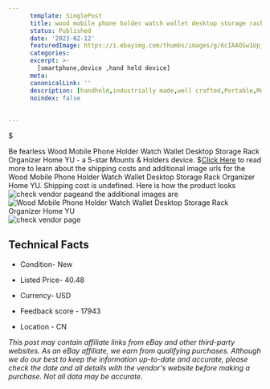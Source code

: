 ```yaml
---
      template: SinglePost
      title: wood mobile phone holder watch wallet desktop storage rack organizer home yu
      status: Published
      date: '2023-02-12'
      featuredImage: https://i.ebayimg.com/thumbs/images/g/6cIAAOSw1Upj5Qb6/s-l225.jpg
      categories: 
      excerpt: >-
        [smartphone,device ,hand held device]
      meta:
      canonicalLink: ''
      description: [handheld,industrially made,well crafted,Portable,Mobile,Compact,Convenient,Lightweight,Maneuverable,Man-portable,Miniature,Carriable,Hand-held,Light,Holdable,Transportable,Mobile device,Pocket-sized,On-the-go,Wireless,Cordless,Compact size,Convenient size, smartphone,device ,hand held device]
      noindex: false
      
        
---
```

$

Be fearless Wood Mobile Phone Holder Watch Wallet Desktop Storage Rack Organizer Home YU - a 5-star Mounts & Holders device.
$[Click Here](https://www.ebay.com/itm/266124240584?hash=item3df63da6c8%3Ag%3A6cIAAOSw1Upj5Qb6&mkevt=1&mkcid=1&mkrid=711-53200-19255-0&campid=%253CePNCampaignId%253E&customid=%253CreferenceId%253E&toolid=10049) to read more to learn about the shipping costs and additional image urls for the Wood Mobile Phone Holder Watch Wallet Desktop Storage Rack Organizer Home YU. Shipping cost is undefined. Here is how the product looks ![check vendor page](https://i.ebayimg.com/thumbs/images/g/6cIAAOSw1Upj5Qb6/s-l225.jpg)and the additional images are![Wood Mobile Phone Holder Watch Wallet Desktop Storage Rack Organizer Home YU](https://i.ebayimg.com/images/g/6cIAAOSw1Upj5Qb6/s-l1200.jpg)![check vendor page](https://origin-galleryplus.ebayimg.com/ws/web/266124240584_2_0_1/225x225.jpg,https://origin-galleryplus.ebayimg.com/ws/web/266124240584_3_0_1/225x225.jpg,https://origin-galleryplus.ebayimg.com/ws/web/266124240584_4_0_1/225x225.jpg,https://origin-galleryplus.ebayimg.com/ws/web/266124240584_5_0_1/225x225.jpg,https://origin-galleryplus.ebayimg.com/ws/web/266124240584_6_0_1/225x225.jpg,https://origin-galleryplus.ebayimg.com/ws/web/266124240584_7_0_1/225x225.jpg,https://origin-galleryplus.ebayimg.com/ws/web/266124240584_8_0_1/225x225.jpg,https://origin-galleryplus.ebayimg.com/ws/web/266124240584_9_0_1/225x225.jpg,https://origin-galleryplus.ebayimg.com/ws/web/266124240584_10_0_1/225x225.jpg,https://origin-galleryplus.ebayimg.com/ws/web/266124240584_11_0_1/225x225.jpg)



 ## Technical Facts 



     
      

 - Condition- New 


      

 - Listed Price- 40.48 


      

 - Currency- USD 


      

 - Feedback score - 17943 


      

 - Location - CN 


      
      

 *_This post may contain affiliate links from eBay and other third-party websites. As an eBay affiliate, we earn from qualifying purchases. Although we do our best to keep the information up-to-date and accurate, please check the date and all details with the vendor's website before making a purchase. Not all data may be accurate._*






